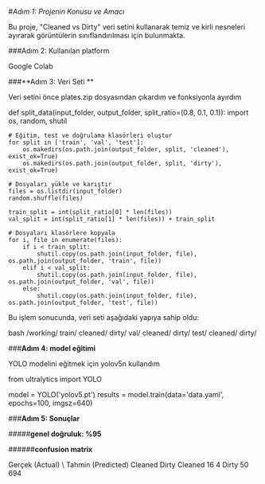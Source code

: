 #*Adım 1: Projenin Konusu ve Amacı*

Bu proje, "Cleaned vs Dirty" veri setini kullanarak temiz ve kirli nesneleri ayırarak görüntülerin sınıflandırılması için bulunmakta.

###Adım 2: Kullanılan platform

Google Colab

###**Adım 3: Veri Seti **

Veri setini önce plates.zip dosyasından çıkardım ve fonksiyonla ayırdım

def split_data(input_folder, output_folder, split_ratio=(0.8, 0.1, 0.1)):
    import os, random, shutil

    # Eğitim, test ve doğrulama klasörleri oluştur
    for split in ['train', 'val', 'test']:
        os.makedirs(os.path.join(output_folder, split, 'cleaned'), exist_ok=True)
        os.makedirs(os.path.join(output_folder, split, 'dirty'), exist_ok=True)
    
    # Dosyaları yükle ve karıştır
    files = os.listdir(input_folder)
    random.shuffle(files)
    
    train_split = int(split_ratio[0] * len(files))
    val_split = int(split_ratio[1] * len(files)) + train_split
    
    # Dosyaları klasörlere kopyala
    for i, file in enumerate(files):
        if i < train_split:
            shutil.copy(os.path.join(input_folder, file), os.path.join(output_folder, 'train', file))
        elif i < val_split:
            shutil.copy(os.path.join(input_folder, file), os.path.join(output_folder, 'val', file))
        else:
            shutil.copy(os.path.join(input_folder, file), os.path.join(output_folder, 'test', file))


Bu işlem sonucunda, veri seti aşağıdaki yapıya sahip oldu:

bash
/working/
    train/
        cleaned/
        dirty/
    val/
        cleaned/
        dirty/
    test/
        cleaned/
        dirty/

###**Adım 4: model eğitimi**

YOLO modelini eğitmek için yolov5n kullandım

from ultralytics import YOLO


model = YOLO('yolov5.pt')
results = model.train(data='data.yaml', epochs=100, imgsz=640)

###**Adım 5: Sonuçlar**

#####**genel doğruluk: %95**

######**confusion matrix**

Gerçek (Actual) \ Tahmin (Predicted)   Cleaned   Dirty
Cleaned                                16         4
Dirty                                  50        694
